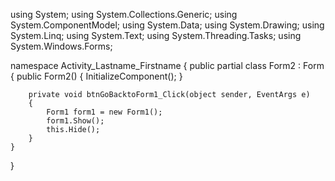 using System;
using System.Collections.Generic;
using System.ComponentModel;
using System.Data;
using System.Drawing;
using System.Linq;
using System.Text;
using System.Threading.Tasks;
using System.Windows.Forms;

namespace Activity_Lastname_Firstname
{
    public partial class Form2 : Form
    {
        public Form2()
        {
            InitializeComponent();
        }

        private void btnGoBacktoForm1_Click(object sender, EventArgs e)
        {
            Form1 form1 = new Form1();
            form1.Show();
            this.Hide();
        }
    }
}
